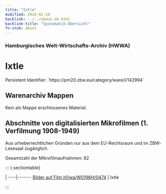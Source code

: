 ```yaml
---
title: "Ixtle"
modified: 2024-01-19
backlink: ../../about.de.html
backlink-title: "Systematik-Übersicht"
fn-stub: about
---
```


### Hamburgisches Welt-Wirtschafts-Archiv (HWWA)

# Ixtle

<div class="hint">Persistent Identifier: `https://pm20.zbw.eu/category/ware/i/142994`</div>







## Warenarchiv Mappen





Kein als Mappe erschlossenes Material.



<a id="filmsections" />

## Abschnitte von digitalisierten Mikrofilmen (1. Verfilmung 1908-1949)

<p>Aus urheberrechtlichen Gründen nur aus dem EU-Rechtsraum und im ZBW-Lesesaal zugänglich.</p>


<p>Gesamtzahl der Mikrofilmaufnahmen: 82</p>





::: {.sectiontable}

 | 
----|-------
<a class="btn" href="https://pm20.zbw.eu/film/h1/wa/W0196H/0474" rel="nofollow">Bilder auf Film h1/wa/W0196H/0474</a> | Ixtle


:::
















